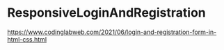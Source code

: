 # ResponsiveLoginAndRegistration

https://www.codinglabweb.com/2021/06/login-and-registration-form-in-html-css.html

